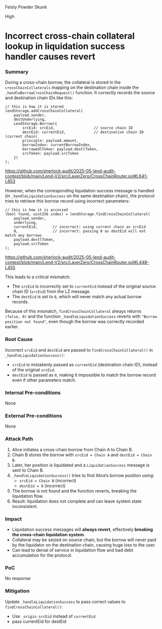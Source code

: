 Feisty Powder Skunk

High

# Incorrect cross-chain collateral lookup in liquidation success handler causes revert

### Summary

During a cross-chain borrow, the collateral is stored in the `crossChainCollaterals` mapping on the destination chain inside the `_handleBorrowCrossChainRequest()` function. It correctly records the source and destination chain IDs like this:

```solidity
// this is how it is stored
lendStorage.addCrossChainCollateral(
    payload.sender,
    destUnderlying,
    LendStorage.Borrow({
        srcEid: srcEid,                  // source chain ID
        destEid: currentEid,             // destination chain ID (current chain)
        principle: payload.amount,
        borrowIndex: currentBorrowIndex,
        borrowedlToken: payload.destlToken,
        srcToken: payload.srcToken
    })
);
```

https://github.com/sherlock-audit/2025-05-lend-audit-contest/blob/main/Lend-V2/src/LayerZero/CrossChainRouter.sol#L641-L653

However, when the corresponding liquidation success message is handled (in `_handleLiquidationSuccess` on the same destination chain), the protocol tries to retrieve this borrow record using incorrect parameters:

```solidity
// this is how it is accessed
(bool found, uint256 index) = lendStorage.findCrossChainCollateral(
    payload.sender,
    underlying,
    currentEid,       // incorrect: using current chain as srcEid
    0,                // incorrect: passing 0 as destEid will not match any borrows
    payload.destlToken,
    payload.srcToken
);
```

https://github.com/sherlock-audit/2025-05-lend-audit-contest/blob/main/Lend-V2/src/LayerZero/CrossChainRouter.sol#L448-L455

This leads to a critical mismatch:

- The `srcEid` is incorrectly set to `currentEid` instead of the original source chain ID (`srcEid`) from the LZ message.
- The `destEid` is set to `0`, which will never match any actual borrow records.

Because of this mismatch, `findCrossChainCollateral` always returns `(false, 0)` and the function `_handleLiquidationSuccess` reverts with `"Borrow position not found"`, even though the borrow was correctly recorded earlier.



### Root Cause

Incorrect `srcEid` and `destEid` are passed to `findCrossChainCollateral()` in `_handleLiquidationSuccess()`:
- `srcEid` is mistakenly passed as `currentEid` (destination chain ID), instead of the original `srcEid`.
- `destEid` is passed as `0`, making it impossible to match the borrow record even if other parameters match.

### Internal Pre-conditions

None

### External Pre-conditions

None

### Attack Path

1. Alice initiates a cross-chain borrow from Chain A to Chain B.
2. Chain B stores the borrow with `srcEid = Chain A` and `destEid = Chain B`.
3. Later, her position is liquidated and a `LiquidationSuccess` message is sent to Chain B.
4. `_handleLiquidationSuccess()` tries to find Alice’s borrow position using:
   - `srcEid = Chain B` (incorrect)
   - `destEid = 0` (incorrect)
5. The borrow is not found and the function reverts, breaking the liquidation flow.
6. Result: liquidation does not complete and can leave system state inconsistent.

### Impact

- Liquidation success messages will **always revert**, effectively **breaking the cross-chain liquidation system**.
- Collateral may be seized on source chain, but the borrow will never paid by the liquidator on the destination chain, causing huge loss to the user.
- Can lead to denial of service in liquidation flow and  bad debt accumulation for the protocol.

### PoC

No response

### Mitigation

Update `_handleLiquidationSuccess` to pass correct values to `findCrossChainCollateral()`:

- Use `_origin.srcEid` instead of `currentEid`
- pass currentEid for destEid


